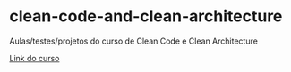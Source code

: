 # clean-code-and-clean-architecture
Aulas/testes/projetos do curso de Clean Code e Clean Architecture

[Link do curso](https://app.branas.io/clean-code-e-clean-architecture)
